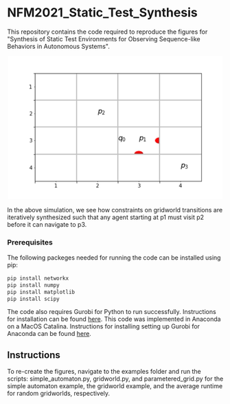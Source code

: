 # NFM2021_Static_Test_Synthesis

This repository contains the code required to reproduce the figures for "Synthesis of Static Test Environments for Observing Sequence-like Behaviors in Autonomous Systems".
<p align="center">
<img src="https://github.com/abadithela/NFM2021_Static_Test_Synthesis/blob/main/examples/movie_ex2.gif" width="500" />
</p>

In the above simulation, we see how constraints on gridworld transitions are iteratively synthesized such that any agent starting at p1 must visit p2 before it can navigate to p3.
### Prerequisites

The following packeges needed for running the code can be installed using pip:

```
pip install networkx
pip install numpy
pip install matplotlib
pip install scipy
```

The code also requires Gurobi for Python to run successfully. Instructions for installation can be found [here](https://www.gurobi.com/academia/academic-program-and-licenses/). This code was implemented in Anaconda on a MacOS Catalina. Instructions for installing setting up Gurobi for Anaconda can be found [here](https://www.gurobi.com/gurobi-and-anaconda-for-mac/).
## Instructions

To re-create the figures, navigate to the examples folder and run the scripts: simple_automaton.py, gridworld.py, and parametered_grid.py for the simple automaton example, the gridworld example, and the average runtime for random gridworlds, respectively.
